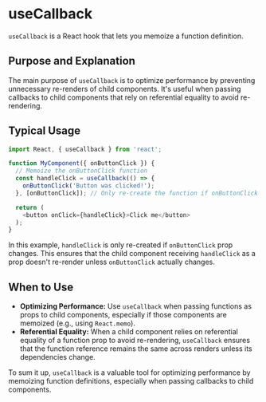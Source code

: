 # useCallback

`useCallback` is a React hook that lets you memoize a function definition.

## Purpose and Explanation

The main purpose of `useCallback` is to optimize performance by preventing unnecessary re-renders of child components. It's useful when passing callbacks to child components that rely on referential equality to avoid re-rendering.

## Typical Usage

```javascript
import React, { useCallback } from 'react';

function MyComponent({ onButtonClick }) {
  // Memoize the onButtonClick function
  const handleClick = useCallback(() => {
    onButtonClick('Button was clicked!');
  }, [onButtonClick]); // Only re-create the function if onButtonClick changes

  return (
    <button onClick={handleClick}>Click me</button>
  );
}
```

In this example, `handleClick` is only re-created if `onButtonClick` prop changes. This ensures that the child component receiving `handleClick` as a prop doesn't re-render unless `onButtonClick` actually changes.

## When to Use

*   **Optimizing Performance:** Use `useCallback` when passing functions as props to child components, especially if those components are memoized (e.g., using `React.memo`).
*   **Referential Equality:** When a child component relies on referential equality of a function prop to avoid re-rendering, `useCallback` ensures that the function reference remains the same across renders unless its dependencies change.

To sum it up, `useCallback` is a valuable tool for optimizing performance by memoizing function definitions, especially when passing callbacks to child components.

